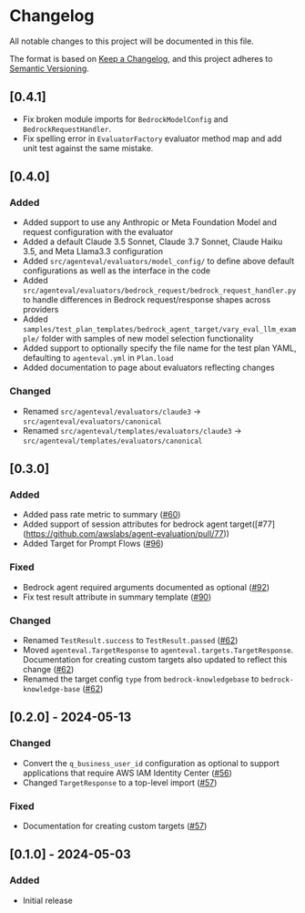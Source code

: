 # Changelog

All notable changes to this project will be documented in this file.

The format is based on [Keep a Changelog](https://keepachangelog.com/en/1.1.0/),
and this project adheres to [Semantic Versioning](https://semver.org/spec/v2.0.0.html).

## [0.4.1]

- Fix broken module imports for `BedrockModelConfig` and `BedrockRequestHandler`.
- Fix spelling error in `EvaluatorFactory` evaluator method map and add unit test against the same mistake.

## [0.4.0]

### Added
- Added support to use any Anthropic or Meta Foundation Model and request configuration with the evaluator
- Added a default Claude 3.5 Sonnet, Claude 3.7 Sonnet, Claude Haiku 3.5, and Meta Llama3.3 configuration
- Added `src/agenteval/evaluators/model_config/` to define above default configurations as well as the interface in the code
- Added `src/agenteval/evaluators/bedrock_request/bedrock_request_handler.py` to handle differences in Bedrock request/response shapes across providers
- Added `samples/test_plan_templates/bedrock_agent_target/vary_eval_llm_example/` folder with samples of new model selection functionality
- Added support to optionally specify the file name for the test plan YAML, defaulting to `agenteval.yml` in `Plan.load`
- Added documentation to page about evaluators reflecting changes

### Changed
- Renamed `src/agenteval/evaluators/claude3` -> `src/agenteval/evaluators/canonical`
- Renamed `src/agenteval/templates/evaluators/claude3` -> `src/agenteval/templates/evaluators/canonical`

## [0.3.0]

### Added
- Added pass rate metric to summary ([#60](https://github.com/awslabs/agent-evaluation/pull/60))
- Added support of session attributes for bedrock agent target([#77] (https://github.com/awslabs/agent-evaluation/pull/77))
- Added Target for Prompt Flows ([#96](https://github.com/awslabs/agent-evaluation/pull/96))

### Fixed
- Bedrock agent required arguments documented as optional ([#92](https://github.com/awslabs/agent-evaluation/pull/92))
- Fix test result attribute in summary template ([#90](https://github.com/awslabs/agent-evaluation/pull/90))

### Changed
- Renamed `TestResult.success` to `TestResult.passed` ([#62](https://github.com/awslabs/agent-evaluation/pull/62))
- Moved `agenteval.TargetResponse` to `agenteval.targets.TargetResponse`. Documentation for creating custom targets also updated to reflect this change ([#62](https://github.com/awslabs/agent-evaluation/pull/62))
- Renamed the target config `type` from `bedrock-knowledgebase` to `bedrock-knowledge-base` ([#62](https://github.com/awslabs/agent-evaluation/pull/62))

## [0.2.0] - 2024-05-13

### Changed
- Convert the `q_business_user_id` configuration as optional to support applications that require AWS IAM Identity Center ([#56](https://github.com/awslabs/agent-evaluation/pull/56))
- Changed `TargetResponse` to a top-level import ([#57](https://github.com/awslabs/agent-evaluation/pull/57))

### Fixed
- Documentation for creating custom targets ([#57](https://github.com/awslabs/agent-evaluation/pull/57))

## [0.1.0] - 2024-05-03

### Added
- Initial release
